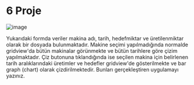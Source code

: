 # 6 Proje
 ![image](https://github.com/MuBereket2023/6_proje/assets/137317754/0e326f61-4890-485d-bc99-61a0b2841257)

Yukarıdaki formda veriler makina adı, tarih, hedefmiktar ve üretilenmiktar olarak bir dosyada bulunmaktadır.
Makine seçimi yapılmadığında normalde gridview'da bütün makinalar görünmekte ve bütün tarihlere göre çizim yapılmaktadır. 
Çiz butonuna tıklandığında ise seçilen makina için belirlenen tarih aralıklarındaki üretimler ve hedefler gridview'de gösterilmekte
ve bar graph (chart) olarak çizdirilmektedir.  Bunları gerçekleştiren uygulamayı yazınız.
